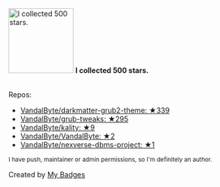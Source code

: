 <img src="https://my-badges.github.io/my-badges/stars-500.png" alt="I collected 500 stars." title="I collected 500 stars." width="128">
<strong>I collected 500 stars.</strong>
<br><br>

Repos:

* <a href="https://github.com/VandalByte/darkmatter-grub2-theme">VandalByte/darkmatter-grub2-theme: ★339</a>
* <a href="https://github.com/VandalByte/grub-tweaks">VandalByte/grub-tweaks: ★295</a>
* <a href="https://github.com/VandalByte/kality">VandalByte/kality: ★9</a>
* <a href="https://github.com/VandalByte/VandalByte">VandalByte/VandalByte: ★2</a>
* <a href="https://github.com/VandalByte/nexverse-dbms-project">VandalByte/nexverse-dbms-project: ★1</a>

<sup>I have push, maintainer or admin permissions, so I'm definitely an author.<sup>



Created by <a href="https://github.com/my-badges/my-badges">My Badges</a>